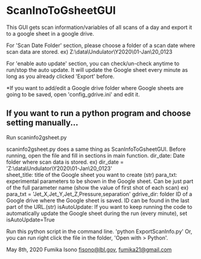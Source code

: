 # ScanInoToGsheetGUI
This GUI gets scan information/variables of all scans of a day and export it to a google sheet in a google drive.

For 'Scan Date Folder' section, please choose a folder of a scan date where scan data are stored.
    ex) Z:\\data\\Undulator\\Y2020\\01-Jan\\20_0123
    
For 'enable auto update' section, you can check/un-check anytime to run/stop the auto update. It will update the Google sheet every minute as long as you already clicked 'Export' before.
    
*If you want to add/edit a Google drive folder where Google sheets are going to be saved, open 'config_gdrive.ini' and edit it.

## If you want to run a python program and choose setting manually...
Run scaninfo2gsheet.py

scaninfo2gsheet.py does a same thing as ScanInfoToGsheetGUI.
Before running, open the file and fill in sections in main function.
dir_date: Date folder where scan data is stored.
    ex) dir_date = 'Z:\\data\\Undulator\\Y2020\\01-Jan\\20_0123'    
sheet_title: title of the Google sheet you want to create (str)
para_txt: experimental parameters to be shown in the Google sheet. Can be just part of the full parameter name (show the value of first shot of each scan) 
    ex) para_txt = 'Jet_X,Jet_Y,Jet_Z,Pressure,separation'
gdrive_dir: folder ID of a Google drive where the Google sheet is saved. ID can be found in the last part of the URL.(str)
isAutoUpdate: If you want to keep running the code to automatically update the Google sheet during the run (every minute), set isAutoUpdate=True

Run this python script in the command line. 'python ExportScanInfo.py'
Or, you can run right click the file in the folder, 'Open with > Python'.


May 8th, 2020
Fumika Isono
fisono@lbl.gov, fumika21@gmail.com
